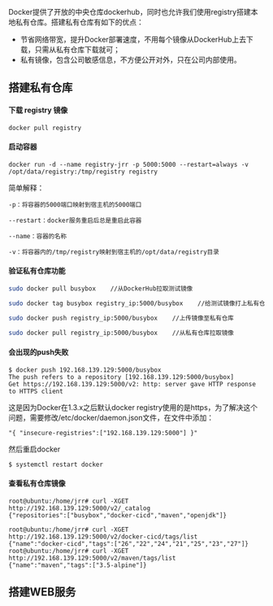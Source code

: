 Docker提供了开放的中央仓库dockerhub，同时也允许我们使用registry搭建本地私有仓库。搭建私有仓库有如下的优点：

* 节省网络带宽，提升Docker部署速度，不用每个镜像从DockerHub上去下载，只需从私有仓库下载就可；
* 私有镜像，包含公司敏感信息，不方便公开对外，只在公司内部使用。

## 搭建私有仓库

#### 下载 registry 镜像

`docker pull registry`

#### 启动容器

`docker run -d --name registry-jrr -p 5000:5000 --restart=always -v /opt/data/registry:/tmp/registry registry`

简单解释：

```-d：后台运行
-p：将容器的5000端口映射到宿主机的5000端口  

--restart：docker服务重启后总是重启此容器  

--name：容器的名称  

-v：将容器内的/tmp/registry映射到宿主机的/opt/data/registry目录
```

#### 验证私有仓库功能

```bash
sudo docker pull busybox    //从DockerHub拉取测试镜像

sudo docker tag busybox registry_ip:5000/busybox    //给测试镜像打上私有仓库标签

sudo docker push registry_ip:5000/busybox    //上传镜像至私有仓库

sudo docker pull registry_ip:5000/busybox    //从私有仓库拉取镜像
```

#### 会出现的push失败

```
$ docker push 192.168.139.129:5000/busybox
The push refers to a repository [192.168.139.129:5000/busybox]
Get https://192.168.139.129:5000/v2: http: server gave HTTP response to HTTPS client
```

这是因为Docker在1.3.x之后默认docker registry使用的是https，为了解决这个问题，需要修改/etc/docker/daemon.json文件，在文件中添加：

```
"{ "insecure-registries":["192.168.139.129:5000"] }"
```

然后重启docker

```
$ systemctl restart docker
```

#### 查看私有仓库镜像

```
root@ubuntu:/home/jrr# curl -XGET http://192.168.139.129:5000/v2/_catalog
{"repositories":["busybox","docker-cicd","maven","openjdk"]}

root@ubuntu:/home/jrr# curl -XGET http://192.168.139.129:5000/v2/docker-cicd/tags/list
{"name":"docker-cicd","tags":["26","22","24","21","25","23","27"]}
root@ubuntu:/home/jrr# curl -XGET http://192.168.139.129:5000/v2/maven/tags/list
{"name":"maven","tags":["3.5-alpine"]}
```

## 搭建WEB服务



